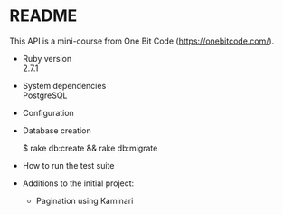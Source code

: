 # README

This API is a mini-course from One Bit Code (https://onebitcode.com/).

* Ruby version  
  2.7.1  
  
* System dependencies  
  PostgreSQL  
  
* Configuration

* Database creation  
  
  
    $ rake db:create && rake db:migrate

* How to run the test suite

* Additions to the initial project:  
  - Pagination using Kaminari  
